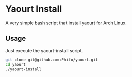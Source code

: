 Yaourt Install
======

A very simple bash script that install yaourt for Arch Linux.


Usage
------

Just execute the yaourt-install script.
```bash
git clone git@github.com:Phifo/yaourt.git
cd yaourt
./yaourt-install
```


